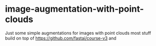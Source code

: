 # image-augmentation-with-point-clouds
Just some simple augmentations for images with point clouds
most stuff build on top of https://github.com/fastai/course-v3 and
